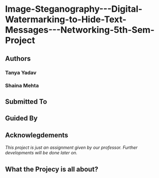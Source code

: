 # Image-Steganography---Digital-Watermarking-to-Hide-Text-Messages---Networking-5th-Sem-Project
## Authors
### Tanya Yadav
### Shaina Mehta
## Submitted To 
## Guided By
## Acknowlegdements 
###### This project is just an assignment given by our professor. Further developments will be done later on.
## What the Projecy is all about?

